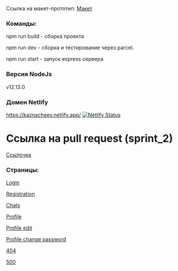 Ссылка на макет-прототип: [Макет](<https://www.figma.com/file/MyioLgjVnXTFAevtJYnb69/Chat_external_link-(Copy)?node-id=1%3A498>)

### Команды:

npm run build - сборка проекта

npm run dev - сборка и тестирование через parcel.

npm run start - запуск express сервера

### Версия NodeJs

v12.13.0

### Домен Netlify

https://kaznacheev.netlify.app/
[![Netlify Status](https://api.netlify.com/api/v1/badges/a5203fd1-b2b8-42b0-b225-e1783f04f4c5/deploy-status)](https://app.netlify.com/sites/kaznacheev/deploys)

# Ссылка на pull request (sprint_2)
[Ссылочка](https://github.com/KaznacheevDaniil/middle.messenger.praktikum.yandex/pull/2)

### Страницы:

[Login](https://kaznacheev.netlify.app/)

[Registration](https://kaznacheev.netlify.app/reg)

[Chats](https://kaznacheev.netlify.app/chats)

[Profile](https://kaznacheev.netlify.app/profile)

[Profile edit](https://kaznacheev.netlify.app/profile/egit)

[Profile change password](https://kaznacheev.netlify.app/profile/change-pwd)

[404](https://kaznacheev.netlify.app/404)

[500](https://kaznacheev.netlify.app/500)
